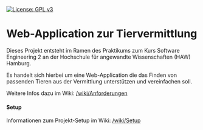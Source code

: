 [![License: GPL v3](https://img.shields.io/badge/License-GPL%20v3-blue.svg)](http://www.gnu.org/licenses/gpl-3.0)

# Web-Application zur Tiervermittlung
Dieses Projekt entsteht im Ramen des Praktikums zum Kurs Software Engineering 2 an der Hochschule für angewandte Wissenschaften (HAW) Hamburg.

Es handelt sich hierbei um eine Web-Application die das Finden von passenden Tieren aus der Vermittlung unterstützen und vereinfachen soll.

Weitere Infos dazu im Wiki: [/wiki/Anforderungen](https://github.com/gerriet-hinrichs/SE2-Tierheimprojekt/wiki/Anforderungen)

#### Setup
Informationen zum Projekt-Setup im Wiki: [/wiki/Setup](https://github.com/gerriet-hinrichs/SE2-Tierheimprojekt/wiki/Setup)